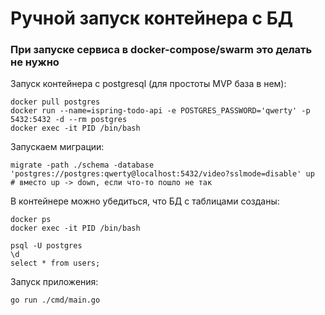 # Ручной запуск контейнера с БД
### При запуске сервиса в docker-compose/swarm это делать не нужно
  
Запуск контейнера с postgresql (для простоты MVP база в нем):
```
docker pull postgres
docker run --name=ispring-todo-api -e POSTGRES_PASSWORD='qwerty' -p 5432:5432 -d --rm postgres
docker exec -it PID /bin/bash
```
Запускаем миграции:
```
migrate -path ./schema -database 'postgres://postgres:qwerty@localhost:5432/video?sslmode=disable' up
# вместо up -> down, если что-то пошло не так
```
В контейнере можно убедиться, что БД с таблицами созданы:
```
docker ps
docker exec -it PID /bin/bash

psql -U postgres
\d
select * from users;
```

Запуск приложения:
```
go run ./cmd/main.go
```
